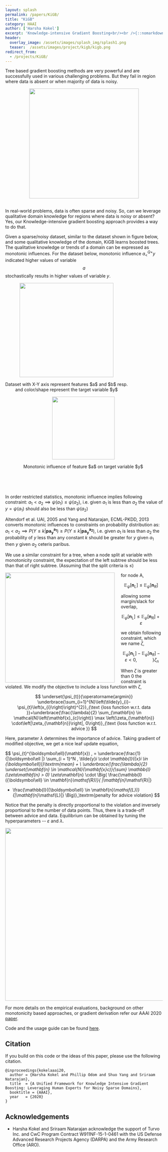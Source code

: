 ```yaml
---
layout: splash
permalink: /papers/KiGB/
title: "KiGB"
category: HAAI
author: ['Harsha Kokel']
excerpt: 'Knowledge-intensive Gradient Boosting<br/><br />{::nomarkdown}  <a href="/software/KiGB" class="btn btn--light-outline btn--large"><i class="fas fa-code"></i> Code</a>  <a href="/assets/pdfs/Kokel_AAAI20.pdf" class="btn btn--light-outline btn--large"><i class="fas fa-file-pdf"></i> Paper</a>  <a href="/assets/pdfs/KokelAAAI20Sup.pdf" class="btn btn--light-outline btn--large"><i class="fas fa-paperclip"></i> Appendix</a> <a href="https://harshakokel.com/pdf/KokelAAAI2020poster.pdf" class="btn btn--light-outline btn--large"><i class="fas fa-file-image"></i> Poster</a> {:/nomarkdown}'
header:
  overlay_image: /assets/images/splash_img/splash1.png 
  teaser:  /assets/images/project/kigb/kigb.png
redirect_from:
  - /projects/KiGB/
---
```



<script type="text/x-mathjax-config">
  MathJax.Hub.Config({
    tex2jax: {inlineMath: [['$','$']]},
    extensions: [
      "MathMenu.js",
      "MathZoom.js",
      "AssistiveMML.js",
      "a11y/accessibility-menu.js"
    ],
    jax: ["input/TeX", "output/CommonHTML"],
    TeX: {
      extensions: [
        "AMSmath.js",
        "AMSsymbols.js",
        "noErrors.js",
        "noUndefined.js",
      ]
    }
  });
</script>
<script type="text/javascript" async
  src="https://cdnjs.cloudflare.com/ajax/libs/mathjax/2.7.5/MathJax.js?config=TeX-MML-AM_CHTML">
</script>


Tree based gradient boosting methods are very powerful and are successfully used in various challenging problems. But they fail in region where data is absent or when majority of data is noisy.

<div align="center">
	<img src="/assets/images/project/kigb/Picture1.png" style="height:350px!important">
</div>

<br>

In real-world problems, data is often sparse and noisy. So, can we leverage qualitative domain knowledge for regions where data is noisy or absent? Yes, our Knowledge-intensive gradient boosting approach provides a way to do that.

Given a sparse/noisy dataset, similar to the dataset shown in figure below, and some qualitative knowledge of the domain, KiGB learns boosted trees. The qualitative knowledge or trends of a domain can be expressed as monotonic influences. For the dataset below, monotonic influence $a_{ <}^{Q+}y$ indicated higher values of  variable $$a$$ stochastically results in higher values of variable $y$.


<div align="center" >
    <div style="float:left;">
        <img src="/assets/images/project/kigb/data.png"  width="300"  />
        <p style="text-align:center;">Dataset with X-Y axis represent features $a$ and $b$ resp. <br> and color/shape represent the target variable $y$ </p>
    </div>
    <div style="margin-right:5px;">
        <img  src="/assets/images/project/kigb/QC.png" width="200" />
        <p style="text-align:center;"> Monotonic influence of feature $a$ on target variable $y$</p>
    </div>
</div>  
<br>  

  <br>
  <br>

In order restricted statistics, monotonic influence implies following constraint: $a_1 < a_2 \implies \psi (a_1) \leq \psi (a_2)$, i.e. given $a_1$ is less than $a_2$ the value of $y=\psi(a_1)$ should also be less than $\psi(a_2)$  

Altendorf et al. UAI, 2005 and Yang and Natarajan, ECML-PKDD, 2013 converts monotonic influences to constraints on probability distribution as:  $a_1 < a_2 \implies  P(Y\leq k \vert \boldsymbol{pa_{y}^{a_1}}) \geq P(Y\leq k \vert \boldsymbol{pa_{y}^{a_2}})$, i.e. given $a_1$ is less than $a_2$ the probability of $y$ less than any constant $k$ should be greater for $y$ given $a_1$ then $y$ given $a_2$ ceteris paribus.

We use a similar constraint for a tree, when a node split at variable with monotonicity constraint, the expectation of the left subtree should be less than that of right subtree. (Assuming that the split criteria is $\leq$)    

<div align="left" >
<div style="float:left;margin-right:20px">
    <img src="/assets/images/project/kigb/tree.png"  width="350"  />  

</div>

<div style="margin-right:5px;">

for node A,  

$$
\mathbb E_{\psi}[\boldsymbol n_L] \leq \mathbb E_{\psi}[\boldsymbol n_R]  
$$

allowing some margin/slack for overlap,

$$
\mathbb E_{\psi}[\boldsymbol n_L] \leq \mathbb E_{\psi}[\boldsymbol n_R] + \varepsilon
$$

</div>
</div>

we obtain following constraint, which we name $\zeta$,

$$
\mathbb E_{\psi}[\boldsymbol n_L] - \mathbb E_{\psi}[\boldsymbol n_R] - \varepsilon < 0,  \quad \quad  \quad  \Bigg\} \zeta_n
$$

When $\zeta$ is greater than $0$ the constraint is violated. We modify the objective to include a loss function with $\zeta$,

$$
\underset{\psi_{t}}{\operatorname{argmin}} \underbrace{\sum_{i=1}^{N}\left(\tilde{y}_{i}-\psi_{t}\left(x_{i}\right)\right)^{2}}_{\text {loss function w.r.t. data }}+\underbrace{\frac{\lambda}{2} \sum_{\mathbf{n} \in \mathcal{N}\left(\mathbf{x}_{c}\right)} \max \left(\zeta_{\mathbf{n}} \cdot\left|\zeta_{\mathbf{n}}\right|, 0\right)}_{\text {loss function w.r.t. advice }}
$$

Here, parameter $\lambda$ determines the importance of advice. Taking gradient of modified objective, we get a nice leaf update equation,

$$
\psi_{t}^{\boldsymbol\ell}(\mathbf{x}) \, = \underbrace{\frac{1}{|\boldsymbol\ell |} \sum_{i = 1}^N \, \tilde{y}_i \cdot \mathbb{I}({x}_i \in {\boldsymbol\ell})}_\textrm{mean}  + \\
  \underbrace{\frac{\lambda}{2} \underset{\mathbf{n} \in \mathcal{N}(\mathbf{x}_c)}{\sum} \mathbb{I}(\zeta_\mathbf{n} > 0) \zeta_\mathbf{n} \cdot \Big( \frac{\mathbb{I}({\boldsymbol\ell} \in \mathbf{n}_\mathsf{R})}{ |\mathbf{n}_\mathsf{R}|}
 - \frac{\mathbb{I}({\boldsymbol\ell} \in \mathbf{n}_\mathsf{L})}{|\mathbf{n}_\mathsf{L}|}
\Big)}_\textrm{penalty for advice violation}
$$

Notice that the penalty is directly proportional to the violation and inversely proportional to the number of data points. Thus, there is a trade-off between advice and data. Equilibrium can be obtained by tuning the hyperparameters -- $\varepsilon$ and $\lambda$.

<div align="center">
    <img src="/assets/images/project/kigb/Algo.png"  width="550"  />  

</div>

For more details on the empirical evaluations, background on other monotonicity based approaches, or gradient derivation refer our AAAI 2020 [paper](/assets/pdfs/Kokel_AAAI20.pdf).

Code and the usage guide can be found [here](/software/KiGB/).


## Citation

If you build on this code or the ideas of this paper, please use the following citation.

    @inproceedings{kokelaaai20,
      author = {Harsha Kokel and Phillip Odom and Shuo Yang and Sriraam Natarajan},
      title  = {A Unified Framework for Knowledge Intensive Gradient Boosting: Leveraging Human Experts for Noisy Sparse Domains},
      booktitle = {AAAI},
      year   = {2020}
    }


## Acknowledgements

* Harsha Kokel and Sriraam Natarajan acknowledge the support of Turvo Inc. and CwC Program Contract W911NF-15-1-0461 with the US Defense Advanced Research Projects Agency (DARPA)
and the Army Research Office (ARO).
